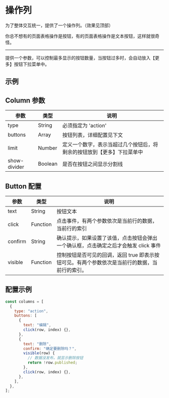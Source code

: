# 操作列

为了整体交互统一，提供了一个操作列。（效果见顶部）

你总不想有的页面表格操作是按钮，有的页面表格操作是文本按钮，这样就很奇怪。

---

提供一个参数，可以控制最多显示的按钮数量，当按钮过多时，会自动放入【更多】按钮下拉菜单中。

## 示例

<table-action-column-demo />

## Column 参数

| 参数         | 类型    | 说明                                                                   |
| ------------ | ------- | ---------------------------------------------------------------------- |
| type         | String  | 必须指定为 'action'                                                    |
| buttons      | Array   | 按钮列表，详细配置见下文                                               |
| limit        | Number  | 定义一个数字，表示当超过几个按钮后，将剩余的按钮放到【更多】下拉菜单中 |
| show-divider | Boolean | 是否在按钮之间显示分割线                                               |

## Button 配置

| 参数    | 类型     | 说明                                                                                           |
| ------- | -------- | ---------------------------------------------------------------------------------------------- |
| text    | String   | 按钮文本                                                                                       |
| click   | Function | 点击事件，有两个参数依次是当前行的数据，当前行的索引                                           |
| confirm | String   | 确认提示，如果设置了该值，点击按钮会弹出一个确认框，点击确定之后才会触发 click 事件            |
| visible | Function | 控制按钮是否可见的回调，返回 true 即表示按钮可见。有两个参数依次是当前行的数据，当前行的索引。 |

## 配置示例

```js
const columns = [
  {
    type: "action",
    buttons: [
      {
        text: "编辑",
        click(row, index) {},
      },
      {
        text: "删除",
        confirm: "确定要删除吗？",
        visible(row) {
          // 数据没发布，就显示删除按钮
          return !row.published;
        },
        click(row, index) {},
      },
    ],
  },
];
```
